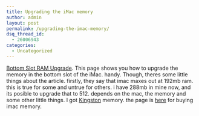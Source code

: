 ```yaml
---
title: Upgrading the iMac memory
author: admin
layout: post
permalink: /upgrading-the-imac-memory/
dsq_thread_id:
  - 26006943
categories:
  - Uncategorized
---
```

[Bottom Slot RAM Upgrade][1]. This page shows you how to upgrade the memory in the bottom slot of the iMac. handy. Though, theres some little things about the article. firstly, they say that imac maxes out at 192mb ram. this is true for some and untrue for others. i have 288mb in mine now, and its posible to upgrade that to 512. depends on the mac, the memory and some other little things. I got [Kingston][2] memory. the page is [here][3] for buying imac memory.

 [1]: http://www.theimac.com/ram_under.shtml
 [2]: http://www.kingston.com/
 [3]: http://www.ec.kingston.com/ecom/configurator/modelsinfo.asp?SysID=+6573+&distributor=0&submit1=Search